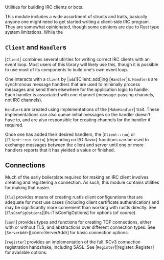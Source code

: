 Utilities for building IRC clients or bots.

This module includes a wide assortment of structs and traits,
basically anyone one might need to get started writing a
client-side IRC program. They are somewhat opinionated,
though some opinions are due to Rust type system limitations.
While the 

## `Client` and `Handler`s

[`Client`] combines several utilities for writing correct IRC clients
with an event loop. Most users of this library will likely use this,
though it is possible to use most of its components to build one's own
event loop.

One interacts with a `Client` by [`add`][Client::add]ing [`Handler`]s.
`Handler`s are synchronous message handlers that are used to minimally
process messages and send them elsewhere for the application logic to handle.
Each handler is associated with one channel (message-passing channels,
not IRC channels).

`Handler`s are created using implementations of the [`MakeHandler`] trait.
These implementations can also queue initial messages so the handler
doesn't have to, and are also responsible for creating channels for
the handler if required.

Once one has added their desired handlers, the [`Client::run`]
or [`Client::run_tokio`] (depending on I/O flavor) functions
can be used to exchange messages between the client and server
until one or more handlers reports that it has yielded a value or finished.

## Connections

Much of the early boilerplate required for making an IRC client involves
creating and registering a connection.
As such, this module contains utilities for making that easier.

[`tls`] provides means of creating rustls client configurations that are
adequate for most use cases (including client certificate authentication)
and may be significantly more convenient than working with rustls directly.
See [`TlsConfigOptions`][tls::TlsConfigOptions] for options (of course).

[`conn`] provides types and functions for creating TCP connections,
either with or without TLS, and abstractions over different connection types.
See [`ServerAddr`][conn::ServerAddr] for basic connection options.

[`register`] provides an implementation
of the full IRCv3 connection registration handshake, including SASL.
See [`Register`][register::Register] for available options.
